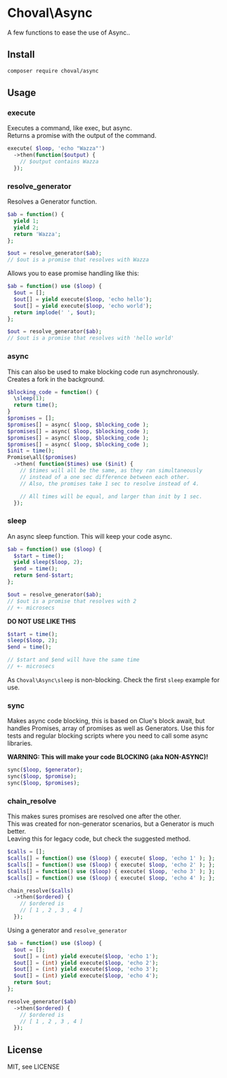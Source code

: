 # Choval\Async

A few functions to ease the use of Async..

## Install

```sh
composer require choval/async
```

## Usage

### execute

Executes a command, like exec, but async.  
Returns a promise with the output of the command.

```php
execute( $loop, 'echo "Wazza"')
  ->then(function($output) {
    // $output contains Wazza
  });
```

### resolve\_generator

Resolves a Generator function.

```php
$ab = function() {
  yield 1;
  yield 2;
  return 'Wazza';
};

$out = resolve_generator($ab);
// $out is a promise that resolves with Wazza
```

Allows you to ease promise handling like this:

```php
$ab = function() use ($loop) {
  $out = [];
  $out[] = yield execute($loop, 'echo hello');
  $out[] = yield execute($loop, 'echo world');
  return implode(' ', $out);
};

$out = resolve_generator($ab);
// $out is a promise that resolves with 'hello world'
```


### async

This can also be used to make blocking code run asynchronously.  
Creates a fork in the background.


```php
$blocking_code = function() {
  \sleep(1);
  return time();
}
$promises = [];
$promises[] = async( $loop, $blocking_code );
$promises[] = async( $loop, $blocking_code );
$promises[] = async( $loop, $blocking_code );
$promises[] = async( $loop, $blocking_code );
$init = time();
Promise\all($promises)
  ->then( function($times) use ($init) {
    // $times will all be the same, as they ran simultaneously
    // instead of a one sec difference between each other.
    // Also, the promises take 1 sec to resolve instead of 4.

    // All times will be equal, and larger than init by 1 sec.
  });
```

### sleep

An async sleep function. This will keep your code async.

```php
$ab = function() use ($loop) {
  $start = time();
  yield sleep($loop, 2);
  $end = time();
  return $end-$start;
};

$out = resolve_generator($ab);
// $out is a promise that resolves with 2
// +- microsecs
```

**DO NOT USE LIKE THIS**

```php
$start = time();
sleep($loop, 2);
$end = time();

// $start and $end will have the same time
// +- microsecs
```

As `Choval\Async\sleep` is non-blocking. Check the first `sleep` example for use.

### sync

Makes async code blocking, this is based on Clue's block await, but handles Promises, array of promises as well as Generators.
Use this for tests and regular blocking scripts where you need to call some async libraries.  

**WARNING: This will make your code BLOCKING (aka NON-ASYNC)!**

```php
sync($loop, $generator);
sync($loop, $promise);
sync($loop, $promises);
```

### chain\_resolve

This makes sures promises are resolved one after the other.  
This was created for non-generator scenarios, but a Generator is much better.  
Leaving this for legacy code, but check the suggested method.

```php
$calls = [];
$calls[] = function() use ($loop) { execute( $loop, 'echo 1' ); };
$calls[] = function() use ($loop) { execute( $loop, 'echo 2' ); };
$calls[] = function() use ($loop) { execute( $loop, 'echo 3' ); };
$calls[] = function() use ($loop) { execute( $loop, 'echo 4' ); };

chain_resolve($calls)
  ->then($ordered) {
    // $ordered is
    // [ 1 , 2 , 3 , 4 ]
  });
```

Using a generator and `resolve_generator`

```php
$ab = function() use ($loop) {
  $out = [];
  $out[] = (int) yield execute($loop, 'echo 1');
  $out[] = (int) yield execute($loop, 'echo 2');
  $out[] = (int) yield execute($loop, 'echo 3');
  $out[] = (int) yield execute($loop, 'echo 4');
  return $out;
};

resolve_generator($ab)
  ->then($ordered) {
    // $ordered is 
    // [ 1 , 2 , 3 , 4 ]
  });
```

## License

MIT, see LICENSE

